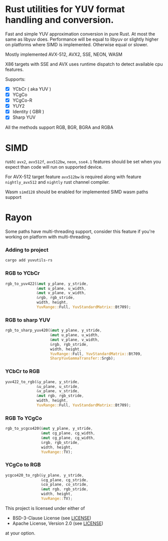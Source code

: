 # Rust utilities for YUV format handling and conversion.

Fast and simple YUV approximation conversion in pure Rust. At most the same as libyuv does. Performance will be equal to libyuv or slightly higher on platforms where SIMD is implemented. Otherwise equal or slower. 

Mostly implemented AVX-512, AVX2, SSE, NEON, WASM

X86 targets with SSE and AVX uses runtime dispatch to detect available cpu features.

Supports:
- [x] YCbCr ( aka YUV )
- [x] YCgCo
- [x] YCgCo-R
- [x] YUY2
- [x] Identity ( GBR )
- [x] Sharp YUV

All the methods support RGB, BGR, BGRA and RGBA

# SIMD

rustc `avx2`, `avx512f`, `avx512bw`, `neon`, `sse4.1` features should be set when you expect than code will run on supported device.

For AVX-512 target feature `avx512bw` is required along with feature `nightly_avx512` and `nightly` rust channel compiler.

Wasm `simd128` should be enabled for implemented SIMD wasm paths support

# Rayon 

Some paths have multi-threading support, consider this feature if you're working on platform with multi-threading.

### Adding to project

```bash
cargo add yuvutils-rs
```

### RGB to YCbCr

```rust
rgb_to_yuv422(&mut y_plane, y_stride,
              &mut u_plane, u_width,
              &mut v_plane, v_width,
              &rgb, rgb_stride,
              width, height, 
              YuvRange::Full, YuvStandardMatrix::Bt709);
```

### RGB to sharp YUV

```rust
rgb_to_sharp_yuv420(&mut y_plane, y_stride,
                    &mut u_plane, u_width,
                    &mut v_plane, v_width,
                    &rgb, rgb_stride,
                    width, height, 
                    YuvRange::Full, YuvStandardMatrix::Bt709,
                    SharpYuvGammaTransfer::Srgb);
```

### YCbCr to RGB

```rust
yuv422_to_rgb(&y_plane, y_stride, 
              &u_plane, u_stride,
              &v_plane, v_stride,
              &mut rgb, rgb_stride,
              width, height, 
              YuvRange::Full, YuvStandardMatrix::Bt709);
```

### RGB To YCgCo

```rust
rgb_to_ycgco420(&mut y_plane, y_stride,
                &mut cg_plane, cg_width,
                &mut cg_plane, cg_width,
                &rgb, rgb_stride,
                width, height, 
                YuvRange::TV);
```

### YCgCo to RGB

```rust
ycgco420_to_rgb(&y_plane, y_stride, 
                &cg_plane, cg_stride,
                &co_plane, co_stride,
                &mut rgb, rgb_stride,
                width, height, 
                YuvRange::TV);
```

This project is licensed under either of

- BSD-3-Clause License (see [LICENSE](LICENSE.md))
- Apache License, Version 2.0 (see [LICENSE](LICENSE-APACHE.md))

at your option.
